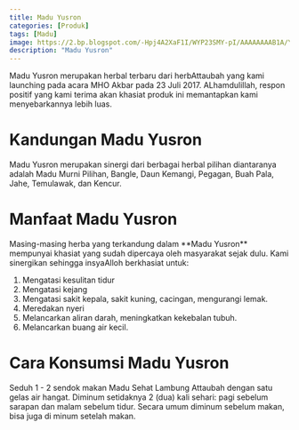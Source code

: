 ```yaml
---
title: Madu Yusron
categories: [Produk]
tags: [Madu]
image: https://2.bp.blogspot.com/-Hpj4A2XaF1I/WYP23SMY-pI/AAAAAAAAB1A/YIsVtBDNgUw1QVqwNJZohYHS0sDVICIAACKgBGAs/s1600/madu-yusron.png
description: "Madu Yusron"
---
```


<div class="paraph">Madu Yusron merupakan herbal terbaru dari herbAttaubah yang kami launching pada acara MHO Akbar pada 23 Juli 2017. ALhamdulillah, respon positif yang kami terima akan khasiat produk ini memantapkan kami menyebarkannya lebih luas.</div>

<h1>Kandungan Madu Yusron</h1>

<div class="paraph">Madu Yusron merupakan sinergi dari berbagai herbal pilihan diantaranya adalah Madu Murni Pilihan, Bangle, Daun Kemangi, Pegagan, Buah Pala, Jahe, Temulawak, dan Kencur.</div>

<h1>Manfaat Madu Yusron</h1>

<div class="paraph">Masing-masing herba yang terkandung dalam **Madu Yusron** mempunyai khasiat yang sudah dipercaya oleh masyarakat sejak dulu. Kami sinergikan sehingga insyaAlloh berkhasiat untuk:</div>

<ol>    <li>Mengatasi kesulitan tidur</li>
<li>Mengatasi kejang</li>
<li>Mengatasi sakit kepala, sakit kuning, cacingan, mengurangi lemak.</li>
    <li>Meredakan nyeri</li>
<li>Melancarkan aliran darah, meningkatkan kekebalan tubuh.</li>
<li>Melancarkan buang air kecil.</li>
</ol>

<h1>Cara Konsumsi Madu Yusron</h1>

<div class="paraph">Seduh 1 - 2 sendok makan Madu Sehat Lambung Attaubah dengan satu gelas air hangat. Diminum setidaknya 2 (dua) kali sehari: pagi sebelum sarapan dan malam sebelum tidur. Secara umum diminum sebelum makan, bisa juga di minum setelah makan.</div>